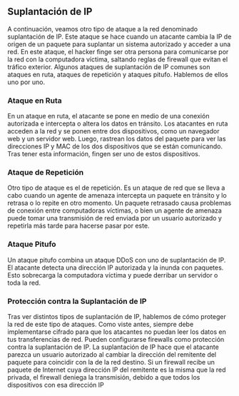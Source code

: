## Suplantación de IP

A continuación, veamos otro tipo de ataque a la red denominado suplantación de IP. Este ataque se hace cuando un atacante cambia la IP de origen de un paquete para suplantar un sistema autorizado y acceder a una red. En este ataque, el hacker finge ser otra persona para comunicarse por la red con la computadora víctima, saltando reglas de firewall que evitan el tráfico exterior. Algunos ataques de suplantación de IP comunes son ataques en ruta, ataques de repetición y ataques pitufo. Hablemos de ellos uno por uno.

### Ataque en Ruta

En un ataque en ruta, el atacante se pone en medio de una conexión autorizada e intercepta o altera los datos en tránsito. Los atacantes en ruta acceden a la red y se ponen entre dos dispositivos, como un navegador web y un servidor web. Luego, rastrean los datos del paquete para ver las direcciones IP y MAC de los dos dispositivos que se están comunicando. Tras tener esta información, fingen ser uno de estos dispositivos.

### Ataque de Repetición

Otro tipo de ataque es el de repetición. Es un ataque de red que se lleva a cabo cuando un agente de amenaza intercepta un paquete en tránsito y lo retrasa o lo repite en otro momento. Un paquete retrasado causa problemas de conexión entre computadoras víctimas, o bien un agente de amenaza puede tomar una transmisión de red enviada por un usuario autorizado y repetirla más tarde para hacerse pasar por este.

### Ataque Pitufo

Un ataque pitufo combina un ataque DDoS con uno de suplantación de IP. El atacante detecta una dirección IP autorizada y la inunda con paquetes. Esto sobrecarga la computadora víctima y puede derribar un servidor o toda la red.

### Protección contra la Suplantación de IP

Tras ver distintos tipos de suplantación de IP, hablemos de cómo proteger la red de este tipo de ataques. Como viste antes, siempre debe implementarse cifrado para que los atacantes no puedan leer los datos en tus transferencias de red. Pueden configurarse firewalls como protección contra la suplantación de IP. La suplantación de IP hace que el atacante parezca un usuario autorizado al cambiar la dirección del remitente del paquete para coincidir con la de la red destino. Si un firewall recibe un paquete de Internet cuya dirección IP del remitente es la misma que la red privada, el firewall deniega la transmisión, debido a que todos los dispositivos con esa dirección IP
